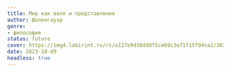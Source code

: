 ```yaml
---
title: Мир как воля и представление
author: Шопенгауэр
genre:
- философия
status: future
cover: https://img4.labirint.ru/rc/a127e9d38dddf5ce69c3e71f15f94ca2/363x561q80/books74/738368/cover.jpg?1582010702
date: 2023-10-09
headless: true
---
```


